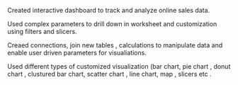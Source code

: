 Created interactive dashboard to track and analyze online sales data.

Used complex parameters to drill down in worksheet and customization using filters and slicers.

Creaed connections, join new tables , calculations to manipulate data and enable user driven parameters for visualiations.

Used different types of customized visualization (bar chart, pie chart , donut chart , clustured bar chart, scatter chart , 
line chart, map , slicers etc .
